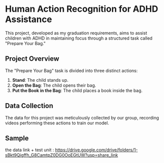 # Human Action Recognition for ADHD Assistance

This project, developed as my graduation requirements, aims to assist children with ADHD in maintaining focus through a structured task called "Prepare Your Bag."

## Project Overview
The "Prepare Your Bag" task is divided into three distinct actions:
1. **Stand**: The child stands up.
2. **Open the Bag**: The child opens their bag.
3. **Put the Book in the Bag**: The child places a book inside the bag.

## Data Collection
The data for this project was meticulously collected by our group, recording videos performing these actions to train our model.
## Sample
the data link + test unit : https://drive.google.com/drive/folders/1-sBkt9Qigffh_G8CamtpZ0DG0OoEGtUW?usp=share_link
